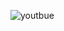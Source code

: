![youtbue](https://github.com/ABDESSAMADMESRAR/Build.Youtube/assets/130689222/2ffc25a4-2dfe-4bf6-bc52-920db1cdf15f)
